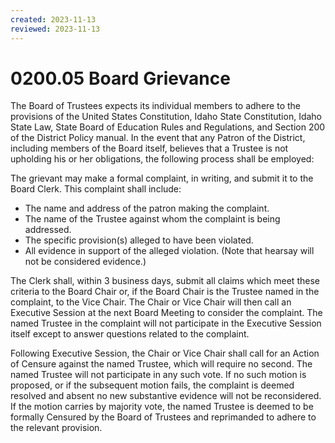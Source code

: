 ```yaml
---
created: 2023-11-13
reviewed: 2023-11-13
---
```


# 0200.05 Board Grievance

The Board of Trustees expects its individual members to adhere to the provisions of the United States Constitution, Idaho State Constitution, Idaho State Law, State Board of Education Rules and Regulations, and Section 200 of the District Policy manual. In the event that any Patron of the District, including members of the Board itself, believes that a Trustee is not upholding his or her obligations, the following process shall be employed:

The grievant may make a formal complaint, in writing, and submit it to the Board Clerk. This complaint shall include:

- The name and address of the patron making the complaint.
- The name of the Trustee against whom the complaint is being addressed.
- The specific provision(s) alleged to have been violated.
- All evidence in support of the alleged violation. (Note that hearsay will not be considered evidence.)

The Clerk shall, within 3 business days, submit all claims which meet these criteria to the Board Chair or, if the Board Chair is the Trustee named in the complaint, to the Vice Chair. The Chair or Vice Chair will then call an Executive Session at the next Board Meeting to consider the complaint. The named Trustee in the complaint will not participate in the Executive Session itself except to answer questions related to the complaint.

Following Executive Session, the Chair or Vice Chair shall call for an Action of Censure against the named Trustee, which will require no second. The named Trustee will not participate in any such vote. If no such motion is proposed, or if the subsequent motion fails, the complaint is deemed resolved and absent no new substantive evidence will not be reconsidered. If the motion carries by majority vote, the named Trustee is deemed to be formally Censured by the Board of Trustees and reprimanded to adhere to the relevant provision.

